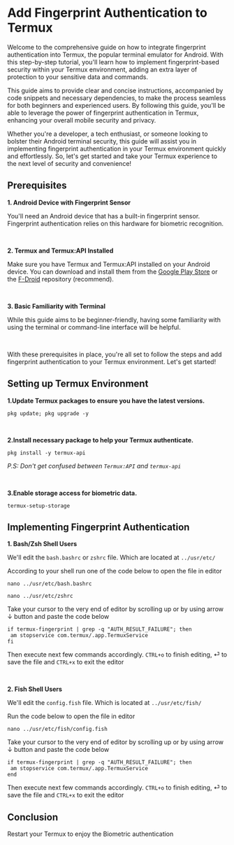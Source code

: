 
# Add Fingerprint Authentication to Termux

Welcome to the comprehensive guide on how to integrate fingerprint authentication into Termux, the popular terminal emulator for Android. With this step-by-step tutorial, you'll learn how to implement fingerprint-based security within your Termux environment, adding an extra layer of protection to your sensitive data and commands.

This guide aims to provide clear and concise instructions, accompanied by code snippets and necessary dependencies, to make the process seamless for both beginners and experienced users. By following this guide, you'll be able to leverage the power of fingerprint authentication in Termux, enhancing your overall mobile security and privacy.

Whether you're a developer, a tech enthusiast, or someone looking to bolster their Android terminal security, this guide will assist you in implementing fingerprint authentication in your Termux environment quickly and effortlessly. So, let's get started and take your Termux experience to the next level of security and convenience!


## Prerequisites

**1. Android Device with Fingerprint Sensor**

You'll need an Android device that has a built-in fingerprint sensor. Fingerprint authentication relies on this hardware for biometric recognition.

</br>

**2. Termux and Termux:API Installed**

Make sure you have Termux and Termux:API installed on your Android device. You can download and install them from the [Google Play Store](https://play.google.com/store/apps/details?id=com.termux) or the [F-Droid](https://f-droid.org/en/packages/com.termux/) repository (recommend).

</br>

**3. Basic Familiarity with Terminal**

While this guide aims to be beginner-friendly, having some familiarity with using the terminal or command-line interface will be helpful.

</br>

With these prerequisites in place, you're all set to follow the steps and add fingerprint authentication to your Termux environment. Let's get started!

## Setting up Termux Environment

**1.Update Termux packages to ensure you have the latest versions.**

```
pkg update; pkg upgrade -y
```

</br>

**2.Install necessary package to help your Termux authenticate.**

```
pkg install -y termux-api
```

*P.S: Don't get confused between `Termux:API` and `termux-api`*

</br>

**3.Enable storage access for biometric data.**

```
termux-setup-storage
```

## Implementing Fingerprint Authentication

**1. Bash/Zsh Shell Users**

We'll edit the `bash.bashrc` or `zshrc` file. Which are located at `../usr/etc/`

According to your shell run one of the code below to open the file in editor

```
nano ../usr/etc/bash.bashrc
```

```
nano ../usr/etc/zshrc
```

Take your cursor to the very end of editor by scrolling up or by using arrow &darr; button and paste the code below

```
if termux-fingerprint | grep -q "AUTH_RESULT_FAILURE"; then
 am stopservice com.termux/.app.TermuxService
fi
```
Then execute next few commands accordingly. `CTRL+o` to finish editing, &#9166; to save the file and `CTRL+x` to exit the editor

</br>

**2. Fish Shell Users**

We'll edit the `config.fish` file. Which is located at `../usr/etc/fish/`

Run the code below to open the file in editor

```
nano ../usr/etc/fish/config.fish
```

Take your cursor to the very end of editor by scrolling up or by using arrow &darr; button and paste the code below

```
if termux-fingerprint | grep -q "AUTH_RESULT_FAILURE"; then
 am stopservice com.termux/.app.TermuxService
end
```
Then execute next few commands accordingly. `CTRL+o` to finish editing, &#9166; to save the file and `CTRL+x` to exit the editor

## Conclusion

Restart your Termux to enjoy the Biometric authentication
